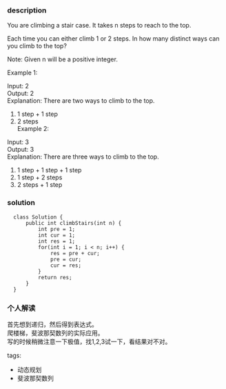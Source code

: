 ### description    
  You are climbing a stair case. It takes n steps to reach to the top.  
    
  Each time you can either climb 1 or 2 steps. In how many distinct ways can you climb to the top?  
    
  Note: Given n will be a positive integer.  
    
  Example 1:  
    
  Input: 2  
  Output: 2  
  Explanation: There are two ways to climb to the top.  
  1. 1 step + 1 step  
  2. 2 steps  
  Example 2:  
    
  Input: 3  
  Output: 3  
  Explanation: There are three ways to climb to the top.  
  1. 1 step + 1 step + 1 step  
  2. 1 step + 2 steps  
  3. 2 steps + 1 step  
### solution    
```    
  class Solution {  
      public int climbStairs(int n) {  
          int pre = 1;  
          int cur = 1;  
          int res = 1;  
          for(int i = 1; i < n; i++) {  
              res = pre + cur;  
              pre = cur;  
              cur = res;  
          }  
          return res;  
      }  
  }  
```    
    
### 个人解读    
  首先想到递归，然后得到表达式。  
  爬楼梯，斐波那契数列的实际应用。  
  写的时候稍微注意一下极值，找1,2,3试一下，看结果对不对。  
    
tags:    
  -  动态规划  
  -  斐波那契数列  
    
